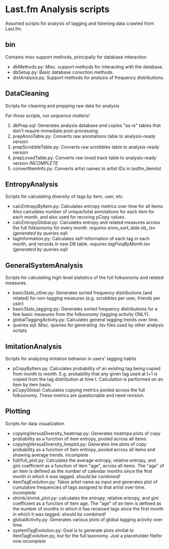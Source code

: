 Last.fm Analysis scripts
========================

Assorted scripts for analysis of tagging and listening data crawled from Last.fm.

bin
---

Contains misc support methods, principally for database interaction

* dbMethods.py:	Misc. support methods for interacting with the database.
* dbSetup.py: Basic database conection methods.
* distAnalysis.py: Support methods for analysis of frequency distributions.

DataCleaning
------------

Scripts for cleaning and prepping raw data for analysis

*For these scripts, run sequence matters!*

1. dbPrep.sql: Generates analysis database and copies "as-is" tables that don't require immediate post-processing.
2. prepAnnoTable.py: Converts raw annotations table to analysis-ready version
3. prepScrobbleTable.py: Converts raw scrobbles table to analysis-ready version
4. prepLovedTable.py: Converts raw loved track table to analysis-ready version *INCOMPLETE*
5. convertItemInfo.py: Converts artist names to artist IDs in lastfm_itemlist

EntropyAnalysis
---------------

Scripts for calculating diversity of tags by item, user, etc.

* calcEntropyByItem.py: Calculates entropy metrics over time for all items. Also calculates number of unique/total annotations for each item for each month, and also used for recoring pCopy values.
* calcEntropyGlobal.py: Calculates entropy and related measures across the full folksonomy for every month. *requires anno_sort_date.iid_.tsv (generated by queries.sql)*
* tagInformation.py: Calculates self-information of each tag in each month, and records in new DB table. *requires tagFreqByMonth.tsv (generated by queries.sql)*

GeneralSystemAnalysis
---------------------

Scripts for calculating high-level statistics of the full folksonomy and related measures.

* basicStats_other.py: Generates sorted frequency distributions (and related) for non-tagging measures (e.g. scrobbles per user, friends per user)
* basicStats_tagging.py: Generates sorted frequency distributions for a few basic measures from the folksonomy (tagging activity ONLY).
* globalTaggingActivity.py: Calculates general tagging trends over time. 
* queries.sql: Misc. queries for generating .tsv files used by other analysis scripts

ImitationAnalysis
-----------------

Scripts for analyzing imitation behavior in users' tagging habits

* pCopyByItem.py: Calculates probability of an existing tag being copied from month to month. E.g. probability that any given tag used at t+1 is copied from the tag distribution at time t. Calculation is performed on an item by item basis.
* pCopyGlobal: Calculates copying metrics pooled across the full folksonomy. These metrics are questionable and need revision.

Plotting
--------

Scripts for data visualization

* copyingVersusDiversity_heatmap.py: Generates heatmpa plots of copy probability as a function of item entropy, pooled across all items.
* copyingVersusDiversity_lineplot.py: Generates line plots of copy probability as a function of item entropy, pooled across all items and showing average trends. *incomplete*
* full/full_plot.py: Calculates the average entropy, relative entropy, and gini coefficient as a function of item "age", across all items. The "age" of an item is defined as the number of calendar months since the first month in which it was tagged. *should be combined!*
* itemTagEvolution.py: Takes artist name as input and generates plot of cumulative frequencies of tags assigned to that artist over time. *incomplete*
* shrink/shrink_plot.py: calculates the entropy, relative entropy, and gini coefficient as a function of item age. The "age" of an item is defined as the number of months in which it has received tags since the first month in which it was tagged. *should be combined!*
* globalActivity.py: Generates various plots of global tagging activity over time.
* systemTagEvolution.py: Goal is to generate plots similat to itemTagEvolution.py, but for the full taxonomy. Just a placeholder filefor now *incomplete*


